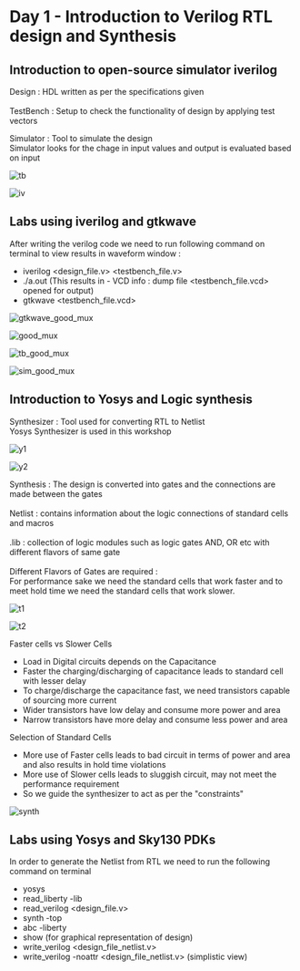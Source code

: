 # Day 1 - Introduction to Verilog RTL design and Synthesis

## Introduction to open-source simulator iverilog

Design    : HDL written as per the specifications given <br />
<br />
TestBench : Setup to check the functionality of design by applying test vectors

Simulator : Tool to simulate the design <br />
Simulator looks for the chage in input values and output is evaluated based on input

![tb](https://user-images.githubusercontent.com/48850794/165473202-3c6b65f3-6b76-413b-b8ac-bd6fcb29cef4.png)

![iv](https://user-images.githubusercontent.com/48850794/165473374-4e6e7846-1853-47ef-a8da-f587c4a85a4c.png)

## Labs using iverilog and gtkwave

After writing the verilog code we need to run following command on terminal to view results in waveform window : <br />

- iverilog <design_file.v> <testbench_file.v>
- ./a.out (This results in - VCD info : dump file <testbench_file.vcd> opened for output)
- gtkwave <testbench_file.vcd> 

![gtkwave_good_mux](https://user-images.githubusercontent.com/48850794/165476514-87954088-5eca-4d47-8471-1ec55bc5495a.png)

![good_mux](https://user-images.githubusercontent.com/48850794/165476562-274094aa-0f36-457c-8a16-6245437f7ee3.png)

![tb_good_mux](https://user-images.githubusercontent.com/48850794/165476623-73d5481f-7179-4c65-898f-4d6da66145ef.png)

![sim_good_mux](https://user-images.githubusercontent.com/48850794/165476687-1d1d9205-61d4-4962-8da0-c01561c8cb86.png)

## Introduction to Yosys and Logic synthesis

Synthesizer : Tool used for converting RTL to Netlist <br />
Yosys Synthesizer is used in this workshop

![y1](https://user-images.githubusercontent.com/48850794/165478137-94480a5f-ae3c-4b49-8dae-8ab425b9419b.png)

![y2](https://user-images.githubusercontent.com/48850794/165478147-0990ca57-b5ff-4708-9548-ea59ca8abcc9.png)

Synthesis : The design is converted into gates and the connections are made between the gates <br />
<br />
Netlist   : contains information about the logic connections of standard cells and macros <br />
<br />
.lib      : collection of logic modules such as logic gates AND, OR etc with different flavors of same gate <br />
<br />
Different Flavors of Gates are required : <br />
For performance sake we need the standard cells that work faster and to meet hold time we need the standard cells that work slower. 

![t1](https://user-images.githubusercontent.com/48850794/165481420-cea63017-2776-4add-a98d-46c291785899.png)

![t2](https://user-images.githubusercontent.com/48850794/165481431-07fd581d-feb2-42d2-8426-2db47439355a.png)

Faster cells vs Slower Cells
 - Load in Digital circuits depends on the Capacitance 
 - Faster the charging/discharging of capacitance leads to standard cell with lesser delay
 - To charge/discharge the capacitance fast, we need transistors capable of sourcing more current
 - Wider transistors have low delay and consume more power and area
 - Narrow transistors have more delay and consume less power and area 
 
 Selection of Standard Cells
 - More use of Faster cells leads to bad circuit in terms of power and area and also results in hold time violations
 - More use of Slower cells leads to sluggish circuit, may not meet the performance requirement
 - So we guide the synthesizer to act as per the "constraints" 

![synth](https://user-images.githubusercontent.com/48850794/165484761-09092af4-a37c-4211-a16c-da03394852f4.png)

## Labs using Yosys and Sky130 PDKs

In order to generate the Netlist from RTL we need to run the following command on terminal <br />
 - yosys
 - read_liberty -lib <library PATH>
 - read_verilog <design_file.v>
 - synth -top <module name>
 - abc -liberty <library PATH>
 - show (for graphical representation of design)
 - write_verilog <design_file_netlist.v>
 - write_verilog -noattr <design_file_netlist.v> (simplistic view)
 
 








